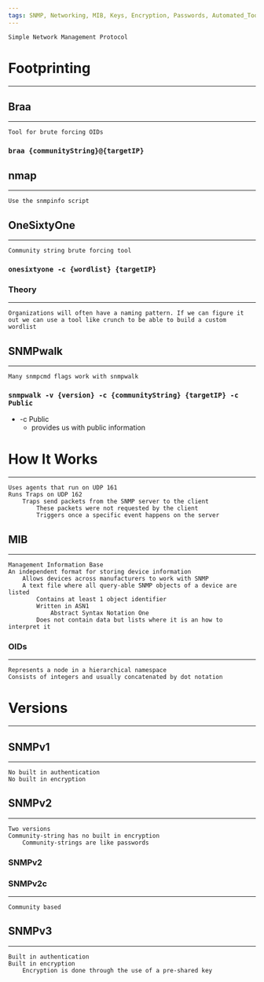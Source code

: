 ```yaml
---
tags: SNMP, Networking, MIB, Keys, Encryption, Passwords, Automated_Tools, Brute_Forcing, OIDs, Nmap
---
```

	Simple Network Management Protocol
# Footprinting
***
## Braa
***
	Tool for brute forcing OIDs
### `braa {communityString}@{targetIP}`
## nmap
***
	Use the snmpinfo script
## OneSixtyOne
***
	Community string brute forcing tool
### `onesixtyone -c {wordlist} {targetIP}`
### Theory
***
	Organizations will often have a naming pattern. If we can figure it out we can use a tool like crunch to be able to build a custom wordlist
## SNMPwalk
***
	Many snmpcmd flags work with snmpwalk
### `snmpwalk -v {version} -c {communityString} {targetIP} -c Public`
- -c Public
	- provides us with public information
# How It Works
***
	Uses agents that run on UDP 161
	Runs Traps on UDP 162
		Traps send packets from the SNMP server to the client
			These packets were not requested by the client
			Triggers once a specific event happens on the server
## MIB
***
	Management Information Base
	An independent format for storing device information
		Allows devices across manufacturers to work with SNMP
		A text file where all query-able SNMP objects of a device are listed
			Contains at least 1 object identifier
			Written in ASN1
				Abstract Syntax Notation One
			Does not contain data but lists where it is an how to interpret it
### OIDs
***
	Represents a node in a hierarchical namespace
	Consists of integers and usually concatenated by dot notation

# Versions
***
## SNMPv1
***
	No built in authentication
	No built in encryption
## SNMPv2
***
	Two versions
	Community-string has no built in encryption
		Community-strings are like passwords
### SNMPv2
### SNMPv2c
***
	Community based
## SNMPv3
***
	Built in authentication
	Built in encryption
		Encryption is done through the use of a pre-shared key
